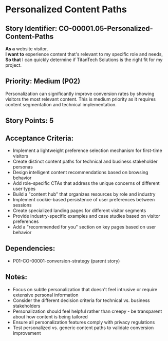 # Personalized Content Paths

## Story Identifier: CO-00001.05-Personalized-Content-Paths

**As a** website visitor,  
**I want to** experience content that's relevant to my specific role and needs,  
**So that** I can quickly determine if TitanTech Solutions is the right fit for my project.

## Priority: Medium (P02)
Personalization can significantly improve conversion rates by showing visitors the most relevant content. This is medium priority as it requires content segmentation and technical implementation.

## Story Points: 5

## Acceptance Criteria:
- Implement a lightweight preference selection mechanism for first-time visitors
- Create distinct content paths for technical and business stakeholder personas
- Design intelligent content recommendations based on browsing behavior
- Add role-specific CTAs that address the unique concerns of different user types
- Build a "content hub" that organizes resources by role and industry
- Implement cookie-based persistence of user preferences between sessions
- Create specialized landing pages for different visitor segments
- Provide industry-specific examples and case studies based on visitor preferences
- Add a "recommended for you" section on key pages based on user behavior

## Dependencies:
- P01-CO-00001-conversion-strategy (parent story)

## Notes:
- Focus on subtle personalization that doesn't feel intrusive or require extensive personal information
- Consider the different decision criteria for technical vs. business stakeholders
- Personalization should feel helpful rather than creepy - be transparent about how content is being tailored
- Ensure all personalization features comply with privacy regulations
- Test personalized vs. generic content paths to validate conversion improvement
